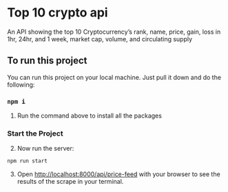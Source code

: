 # Top 10 crypto api
An API showing the top 10 Cryptocurrency’s rank, name, price, gain, loss in 1hr, 24hr, and 1 week, market cap, volume, and circulating supply

## To run this project

You can run this project on your local machine. Just pull it down and do the following:

### `npm i`

1. Run the command above to install all the packages

### Start the Project

2. Now run the server:

```bash
npm run start
```

3. Open [http://localhost:8000/api/price-feed](http://localhost:8000/api/price-feed) with your browser to see the results of the scrape in your terminal.

